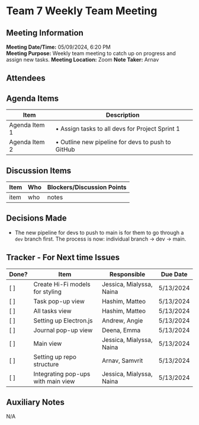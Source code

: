 # Team 7 Weekly Team Meeting

## Meeting Information

**Meeting Date/Time:** 05/09/2024, 6:20 PM  
**Meeting Purpose:**  Weekly team meeting to catch up on progress and assign new tasks.
**Meeting Location:**  Zoom
**Note Taker:** Arnav

## Attendees

## Agenda Items

| Item          | Description                 |
| ------------- | --------------------------- |
| Agenda Item 1 | • Assign tasks to all devs for Project Sprint 1 <br>|
| Agenda Item 2 | • Outline new pipeline for devs to push to GitHub <br>|

## Discussion Items

| Item | Who | Blockers/Discussion Points |
| ---- | --- | -------------------------- |
| item | who | notes                      |

## Decisions Made
- The new pipeline for devs to push to main is for them to go through a `dev` branch first. The process is now: individual branch -> dev -> main. 

## Tracker - For Next time Issues

| Done? | Item | Responsible | Due Date |
| ----- | ---- | ----------- | -------- |
| [ ]   | Create Hi-Fi models for styling | Jessica, Mialyssa, Naina | 5/13/2024 |
| [ ]   | Task pop-up view | Hashim, Matteo         | 5/13/2024 |
| [ ]   | All tasks view | Hashim, Matteo         | 5/13/2024 |
| [ ]   | Setting up Electron.js | Andrew, Angie         | 5/13/2024 |
| [ ]   | Journal pop-up view | Deena, Emma         | 5/13/2024 |
| [ ]   | Main view | Jessica, Mialyssa, Naina         | 5/13/2024 |
| [ ]   | Setting up repo structure | Arnav, Samvrit         | 5/13/2024 |
| [ ]   | Integrating pop-ups with main view | Jessica, Mialyssa, Naina         | 5/13/2024 |


## Auxiliary Notes

N/A